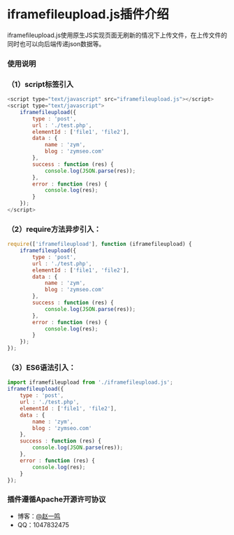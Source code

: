 # iframefileupload.js插件介绍

iframefileupload.js使用原生JS实现页面无刷新的情况下上传文件，在上传文件的同时也可以向后端传递json数据等。

### 使用说明

### （1）script标签引入

``` javascript
<script type="text/javascript" src="iframefileupload.js"></script>
<script type="text/javascript">
	iframefileupload({
		type : 'post',
		url : './test.php',
		elementId : ['file1', 'file2'],
		data : {
			name : 'zym',
			blog : 'zymseo.com'
		},
		success : function (res) {
			console.log(JSON.parse(res));
		},
		error : function (res) {
			console.log(res);
		}
	});
</script>
```
### （2）require方法异步引入：
``` javascript
require(['iframefileupload'], function (iframefileupload) {
	iframefileupload({
		type : 'post',
		url : './test.php',
		elementId : ['file1', 'file2'],
		data : {
			name : 'zym',
			blog : 'zymseo.com'
		},
		success : function (res) {
			console.log(JSON.parse(res));
		},
		error : function (res) {
			console.log(res);
		}
	});
});
```
### （3）ES6语法引入：
``` javascript
import iframefileupload from './iframefileupload.js';
iframefileupload({
	type : 'post',
	url : './test.php',
	elementId : ['file1', 'file2'],
	data : {
		name : 'zym',
		blog : 'zymseo.com'
	},
	success : function (res) {
		console.log(JSON.parse(res));
	},
	error : function (res) {
		console.log(res);
	}
});
```
### 插件遵循Apache开源许可协议
- 博客：[@赵一鸣](http://www.zymseo.com)
- QQ：1047832475
